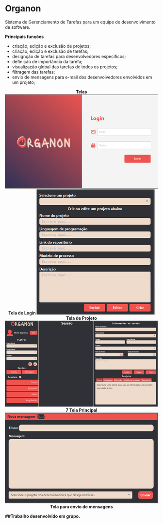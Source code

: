 # Organon
Sistema de Gerenciamento de Tarefas para um equipe de desenvolvimento de software.

**Principais funções**
 - criação, edição e exclusão de projetos;
 - criação, edição e exclusão de tarefas;
 - designção de tarefas para desenvolvedores específicos; 
 - definição de importância da tarefa;
 - visualização global das tarefas de todos os projetos;
 - filtragem das tarefas;
 - envio de mensagens para e-mail dos desenvolvedores envolvidos em um projeto;

<p align='center'>
  <b>Telas<b>   
  <img src="https://github.com/Henrique-BL/Organon/blob/main/telas/TelaLogin.png" alt="Tela Login">
   Tela de Login
  <img src="https://github.com/Henrique-BL/Organon/blob/main/telas/TelaProjeto.png" alt="Tela Projeto">
   Tela de Projeto
  <img src="https://github.com/Henrique-BL/Organon/blob/main/telas/TelaMainBoard.png" alt="Tela MainBoard">7
   Tela Principal
  <img src="https://github.com/Henrique-BL/Organon/blob/main/telas/TelaMensagem.png" alt="Tela Mensagem">
   Tela para envio de mensagens
  
</p>
##Trabalho desenvolvido em grupo.
